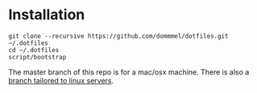 Installation
============

```
git clone --recursive https://github.com/dommmel/dotfiles.git ~/.dotfiles
cd ~/.dotfiles
script/bootstrap
```



The master branch of this repo is for a mac/osx machine. There is also a [branch tailored to linux servers](https://github.com/dommmel/dotfiles/tree/linux-server).

